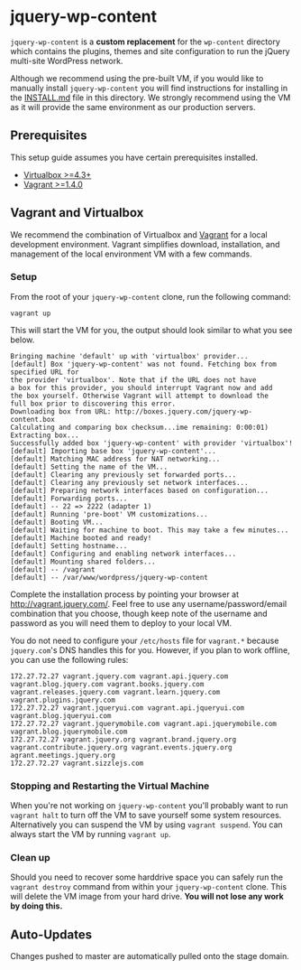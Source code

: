 # jquery-wp-content

`jquery-wp-content` is a **custom replacement** for the `wp-content` directory which contains the plugins, themes and site configuration to run the jQuery multi-site WordPress network.

Although we recommend using the pre-built VM, if you would like to manually install `jquery-wp-content` you will find instructions for installing in the [INSTALL.md](INSTALL.md) file in this directory. We strongly recommend using the VM as it will provide the same environment as our production servers.

## Prerequisites

This setup guide assumes you have certain prerequisites installed.

* [Virtualbox >=4.3+](https://www.virtualbox.org/)
* [Vagrant >=1.4.0](https://www.vagrantup.com/)

## Vagrant and Virtualbox

We recommend the combination of Virtualbox and [Vagrant](https://www.vagrantup.com/intro/index.html) for a local development environment. Vagrant simplifies download, installation, and management of the local environment VM with a few commands.

### Setup

From the root of your `jquery-wp-content` clone, run the following command:

```
vagrant up
```

This will start the VM for you, the output should look similar to what you see below.

```
Bringing machine 'default' up with 'virtualbox' provider...
[default] Box 'jquery-wp-content' was not found. Fetching box from specified URL for
the provider 'virtualbox'. Note that if the URL does not have
a box for this provider, you should interrupt Vagrant now and add
the box yourself. Otherwise Vagrant will attempt to download the
full box prior to discovering this error.
Downloading box from URL: http://boxes.jquery.com/jquery-wp-content.box
Calculating and comparing box checksum...ime remaining: 0:00:01)
Extracting box...
Successfully added box 'jquery-wp-content' with provider 'virtualbox'!
[default] Importing base box 'jquery-wp-content'...
[default] Matching MAC address for NAT networking...
[default] Setting the name of the VM...
[default] Clearing any previously set forwarded ports...
[default] Clearing any previously set network interfaces...
[default] Preparing network interfaces based on configuration...
[default] Forwarding ports...
[default] -- 22 => 2222 (adapter 1)
[default] Running 'pre-boot' VM customizations...
[default] Booting VM...
[default] Waiting for machine to boot. This may take a few minutes...
[default] Machine booted and ready!
[default] Setting hostname...
[default] Configuring and enabling network interfaces...
[default] Mounting shared folders...
[default] -- /vagrant
[default] -- /var/www/wordpress/jquery-wp-content
```

Complete the installation process by pointing your browser at http://vagrant.jquery.com/. Feel free to use any username/password/email combination that you choose, though keep note of the username and password as you will need them to deploy to your local VM.

You do not need to configure your `/etc/hosts` file for `vagrant.*` because `jquery.com`'s DNS handles this for you. However, if you plan to work offline, you can use the following rules:

```
172.27.72.27 vagrant.jquery.com vagrant.api.jquery.com vagrant.blog.jquery.com vagrant.books.jquery.com vagrant.releases.jquery.com vagrant.learn.jquery.com vagrant.plugins.jquery.com
172.27.72.27 vagrant.jqueryui.com vagrant.api.jqueryui.com vagrant.blog.jqueryui.com
172.27.72.27 vagrant.jquerymobile.com vagrant.api.jquerymobile.com vagrant.blog.jquerymobile.com
172.27.72.27 vagrant.jquery.org vagrant.brand.jquery.org vagrant.contribute.jquery.org vagrant.events.jquery.org agrant.meetings.jquery.org
172.27.72.27 vagrant.sizzlejs.com
```

### Stopping and Restarting the Virtual Machine

When you're not working on `jquery-wp-content` you'll probably want to run `vagrant halt` to turn off the VM to save yourself some system resources. Alternatively you can suspend the VM by using `vagrant suspend`. You can always start the VM by running `vagrant up`.

### Clean up

Should you need to recover some harddrive space you can safely run the `vagrant destroy` command from within your `jquery-wp-content` clone. This will delete the VM image from your hard drive. **You will not lose any work by doing this.**

## Auto-Updates

Changes pushed to master are automatically pulled onto the stage domain.
